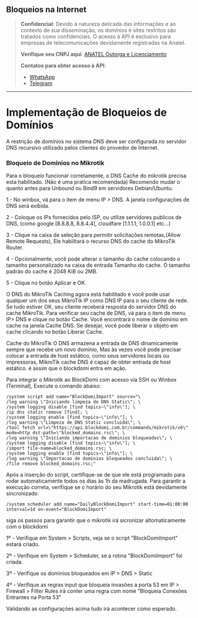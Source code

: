 ## Bloqueios na Internet

> **Confidencial**: Devido à natureza delicada das informações e ao contexto de sua disseminação, os domínios e sites restritos são tratados como confidenciais. O acesso à API é exclusivo para empresas de telecomunicações devidamente registradas na Anatel.
>
> **Verifique seu CNPJ aqui**: [ANATEL Outorga e Licenciamento](https://informacoes.anatel.gov.br/paineis/outorga-e-licenciamento)
>
> **Contatos para obter acesso à API**:
> - [WhatsApp](https://api.whatsapp.com/send/?phone=5584998667245&text=Como+obter+acesso+a+API%3F&type=phone_number&app_absent=0)
> - [Telegram](https://t.me/LucasMidia)

---

# Implementação de Bloqueios de Domínios

A restrição de domínios no sistema DNS deve ser configurada no servidor DNS recursivo utilizado pelos clientes do provedor de Internet.

### Bloqueio de Domínios no Mikrotik

Para o bloqueio funcionar corretamente, o DNS Cache do mikrotik precisa esta habilitado. (Não é uma pratica recomendada)
Recomendo mudar o quanto antes para Unbound ou Bind9 em servidores Debian/Ubuntu.

1 - No winbox, vá para o item de menu IP > DNS. A janela configurações de DNS será exibida.

2 - Coloque os IPs fornecidos pelo ISP, ou utilize servidores publicos de DNS, (como google [8.8.8.8, 8.8.4.4], cloudfare [1.1.1.1, 1.0.0.1] etc...)

3 - Clique na caixa de seleção para permitir solicitações remotas,(Allow Remote Requests), Ele habilitará o recurso DNS do cache do MikroTik Router.

4 - Opcionalmente, você pode alterar o tamanho do cache colocando o tamanho personalizado na caixa de entrada Tamanho do cache. O tamanho padrão do cache é 2048 KiB ou 2MB.

5 - Clique no botão Aplicar e OK.

O DNS do MikroTik Caching agora está habilitado e você pode usar qualquer um dos seus MikroTik IP como DNS IP para o seu cliente de rede. Se tudo estiver OK, seu cliente receberá resposta do servidor DNS do cache MikroTik. Para verificar seu cache de DNS, vá para o item de menu IP> DNS e clique no botão Cache. Você encontrará o nome de domínio em cache na janela Cache DNS. Se desejar, você pode liberar o objeto em cache clicando no botão Liberar Cache.

Cache do MikroTik O DNS armazena a entrada de DNS dinamicamente sempre que recebe um novo domínio, Mas às vezes você pode precisar colocar a entrada de host estático, como seus servidores locais ou impressoras, MikroTik cache DNS é capaz de obter entrada de host estático. é assim que o blockdomi entra em ação.

Para integrar o Mikrotik ao BlockDomi com acesso via SSH ou Winbox (Terminal), Execute o comando abaixo:
```plaintext
/system script add name="BlockDomiImport" source="\
/log warning \"Iniciando limpeza de DNS Static\"; \
/system logging disable [find topics~\"info\"]; \
/ip dns static remove [find]; \
/system logging enable [find topics~\"info\"]; \
/log warning \"Limpeza de DNS Static concluida\"; \
/tool fetch url=\"https://api.blockdomi.com.br/commands/mikrotik/v6\" mode=http dst-path=\"blocked_domains.rsc\"; \
/log warning \"Iniciando importacao de dominios bloqueados\"; \
/system logging disable [find topics~\"info\"]; \
/import file-name=blocked_domains.rsc; \
/system logging enable [find topics~\"info\"]; \
/log warning \"Importacao de dominios bloqueados concluida\"; \
/file remove blocked_domains.rsc;"
```
Após a inserção do script, certifique-se de que ele está programado para rodar automaticamente todos os dias às 1h da madrugada. Para garantir a execução correta, verifique se o horário do seu Mikrotik está devidamente sincronizado.
```plaintext
/system scheduler add name="DailyBlockDomiImport" start-time=01:00:00 interval=1d on-event="BlockDomiImport"
```
siga os passos para garantir que o mikrotik irá sicronizar altomaticamente com o blockdomi

1º - Verifique em System > Scripts, veja se o script "BlockDomiImport" estará criado.

2º - Verifique em System > Scheduler, se a rotina "BlockDomiImport" foi criada.

3º - Verifique os dominios bloqueados em IP > DNS > Static

4º - Verifique as regras input que bloqueia invasões a porta 53 em IP > Firewall > Filter Rules irá conter uma regra com nome "Bloqueia Conexões Entrantes na Porta 53"


Validando as configurações acima tudo irá acontecer como esperado.
